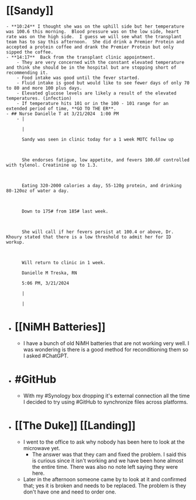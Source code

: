 # [[Sandy]]
	- **10:24** I thought she was on the uphill side but her temperature was 100.6 this morning.  Blood pressure was on the low side, heart rate was on the high side.  I guess we will see what the transplant team has to say this afternoon.  She did drink a Premier Protein and accepted a protein coffee and drank the Premier Protein but only sipped the coffee.
	- **14:17**  Back from the transplant clinic appointment.
		- They are very concerned with the constant elevated temperature and think she should be in the hospital but are stopping short of recommending it.
		- Food intake was good until the fever started.
		- Fluid intake is good but would like to see fewer days of only 70 to 80 and more 100 plus days.
		- Elevated glucose levels are likely a result of the elevated temperatures. (infection)
		- If temperature hits 101 or in the 100 - 101 range for an extended period of time, **GO TO THE ER**.
	- ## Nurse Danielle T at 3/21/2024  1:00 PM
		- | 
		  
		  | 
		  
		  Sandy was seen in clinic today for a 1 week MOTC follow up 
		  
		  
		  
		  She endorses fatigue, low appetite, and fevers 100.6F controlled with tylenol. Creatinine up to 1.3. 
		  
		  
		  
		  Eating 320-2000 calories a day, 55-120g protein, and drinking 80-120oz of water a day. 
		  
		  
		  
		  Down to 175# from 185# last week. 
		  
		  
		  
		  She will call if her fevers persist at 100.4 or above, Dr. Khoury stated that there is a low threshold to admit her for ID workup. 
		  
		  
		  
		  Will return to clinic in 1 week. 
		  
		  Danielle M Treska, RN
		  
		  5:06 PM, 3/21/2024 
		  
		  |
		  
		  |
- # [[NiMH Batteries]]
	- I have a bunch of old NiMH batteries that are not working very well.  I was wondering is there is a good method for reconditioning them so I asked #ChatGPT.
- # #GitHub
	- With my #Synology box dropping it's external connection all the time I decided to try using #GitHub to synchronize files across platforms.
- # [[The Duke]] [[Landing]]
	- I went to the office to ask why nobody has been here to look at the microwave yet.
		- The answer was that they cam and fixed the problem.  I said this is curious since it isn't working and we have been hone almost the entire time.  There was also no note left saying they were here.
	- Later in the afternoon someone came by to look at it and confirmed that; yes it is broken and needs to be replaced.  The problem is they don't have one and need to order one.